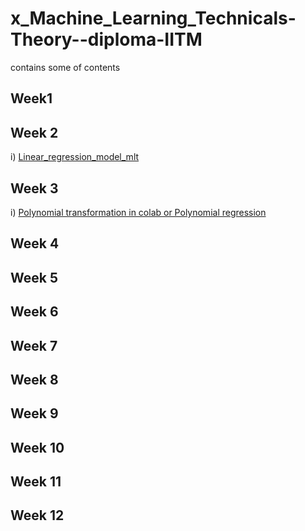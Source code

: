 # x_Machine_Learning_Technicals-Theory--diploma-IITM
contains some of contents 


## Week1


## Week 2
i) [Linear_regression_model_mlt](https://www.kaggle.com/code/shailx/linear-regression-model)

## Week 3
i) [Polynomial transformation in colab or Polynomial regression](https://www.kaggle.com/shailx/polynomial-regression/edit)


## Week 4


## Week 5


## Week 6


## Week 7


## Week 8


## Week 9


## Week 10


## Week 11


## Week 12
